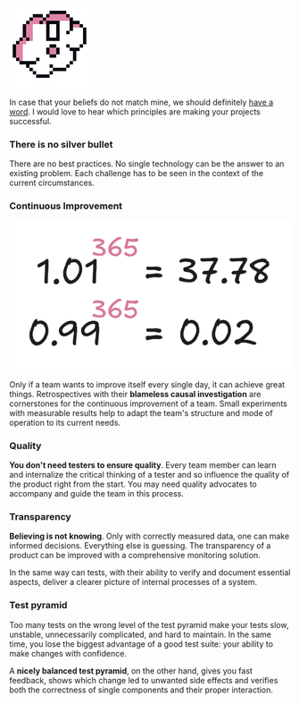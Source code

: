 <img class="head" src="/assets/belief.png">

In case that your beliefs do not match mine, we should definitely
[have a word](#contact).
I would love to hear which principles are making your projects successful.

### There is no silver bullet

There are no best practices. No single technology can be the answer to an existing problem.
Each challenge has to be seen in the context of the current circumstances.

### Continuous Improvement

<img class="illustration" src="/assets/365.png">

Only if a team wants to improve itself every single day, it can achieve great things.
Retrospectives with their **blameless causal investigation** are cornerstones for the
continuous improvement of a team. Small experiments with measurable results help to
adapt the team's structure and mode of operation to its current needs.

### Quality

**You don't need testers to ensure quality**. Every team member can learn and internalize
the critical thinking of a tester and so influence the quality of the product right from
the start. You may need quality advocates to accompany and guide the team in this process.

### Transparency

**Believing is not knowing**. Only with correctly measured data, one can make
informed decisions. Everything else is guessing. The transparency of a product
can be improved with a comprehensive monitoring solution.

In the same way can tests, with their ability to verify and document essential aspects,
deliver a clearer picture of internal processes of a system.

### Test pyramid

Too many tests on the wrong level of the test pyramid make your tests slow,
unstable, unnecessarily complicated, and hard to maintain. In the same time,
you lose the biggest advantage of a good test suite: your ability to make changes
with confidence.

A **nicely balanced test pyramid**, on the other hand, gives you fast feedback, shows
which change led to unwanted side effects and verifies both the correctness of single
components and their proper interaction.
